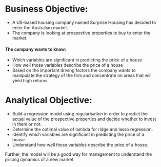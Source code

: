 # Business Objective:
- A US-based housing company named Surprise Housing has decided to enter the Australian market.
- The company is looking at prospective properties to buy to enter the market.

#### The company wants to know:
- Which variables are significant in predicting the price of a house
- How well those variables describe the price of a house
- Based on the important driving factors the company wants to manipulate the strategy of the firm and concentrate on areas that will yield high returns.

# Analytical Objective:
- Build a regression model using regularisation in order to predict the actual value of the prospective properties and decide whether to invest in them or not.
- Determine the optimal value of lambda for ridge and lasso regression.
- Identify which variables are significant in predicting the price of a house.
- Understand how well those variables describe the price of a house.

Further, the model will be a good way for management to understand the pricing dynamics of a new market.
